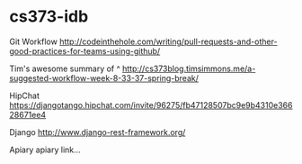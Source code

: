 cs373-idb
=========

Git Workflow
http://codeinthehole.com/writing/pull-requests-and-other-good-practices-for-teams-using-github/

Tim's awesome summary of ^
http://cs373blog.timsimmons.me/a-suggested-workflow-week-8-33-37-spring-break/

HipChat
https://djangotango.hipchat.com/invite/96275/fb47128507bc9e9b4310e36628671ee4

Django
http://www.django-rest-framework.org/

Apiary
apiary link...

